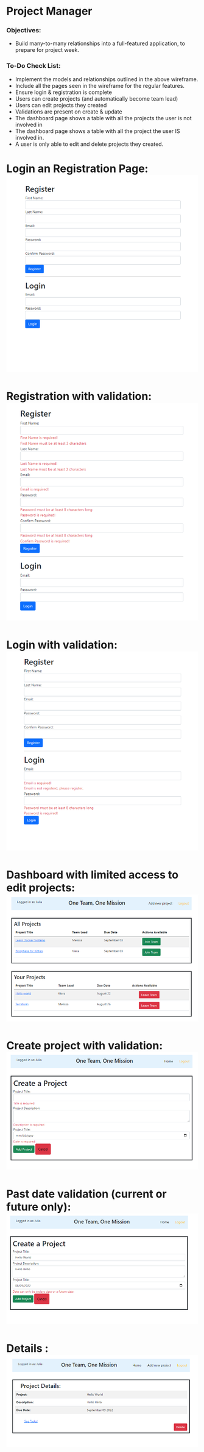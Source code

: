 <h1 dir="auto" > Project Manager </h1>

<h3> Objectives: </h3>

- Build many-to-many relationships into a full-featured application, to prepare for project week.



<h3> To-Do Check List: </h3>

- Implement the models and relationships outlined in the above wireframe.
- Include all the pages seen in the wireframe for the regular features.
- Ensure login & registration is complete
- Users can create projects (and automatically become team lead)
- Users can edit projects they created
- Validations are present on create & update
- The dashboard page shows a table with all the projects the user is not involved in
- The dashboard page shows a table with all the project the user IS involved in.
- A user is only able to edit and delete projects they created.

<h1> Login an Registration Page:
<img src="https://github.com/MelissaCurylo/coding_dojo/blob/master/java/Spring/spring_push/SpringBoot/ProjectManager/logreg.png" alt style="max-width: 100%;"></h1>

<h1> Registration with validation:
<img src="https://github.com/MelissaCurylo/coding_dojo/blob/master/java/Spring/spring_push/SpringBoot/ProjectManager/regValidation.png" alt style="max-width: 100%;"></h1>

<h1> Login with validation:
<img src="https://github.com/MelissaCurylo/coding_dojo/blob/master/java/Spring/spring_push/SpringBoot/ProjectManager/loginValidation.png" alt style="max-width: 100%;""></h1>

<h1> Dashboard with limited access to edit projects:
<img src="https://github.com/MelissaCurylo/coding_dojo/blob/master/java/Spring/spring_push/SpringBoot/ProjectManager/Dashboard_showing_access_limits.png" alt style="max-width: 100%;"></h1>

<h1> Create project with validation:
<img src="https://github.com/MelissaCurylo/coding_dojo/blob/master/java/Spring/spring_push/SpringBoot/ProjectManager/create_with_validation.png" alt style="max-width: 100%;"> </h1>

<h1> Past date validation (current or future only):
<img src="https://github.com/MelissaCurylo/coding_dojo/blob/master/java/Spring/spring_push/SpringBoot/ProjectManager/future_date_validation.png" alt style="max-width: 100%;"></h1>

<h1> Details :
<img src="https://github.com/MelissaCurylo/coding_dojo/blob/master/java/Spring/spring_push/SpringBoot/ProjectManager/details.png" alt style="max-width: 100%;"></h1>
